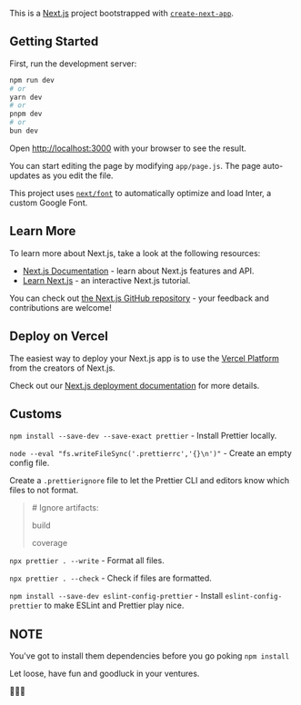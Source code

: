 This is a [Next.js](https://nextjs.org/) project bootstrapped with [`create-next-app`](https://github.com/vercel/next.js/tree/canary/packages/create-next-app).

## Getting Started

First, run the development server:

```bash
npm run dev
# or
yarn dev
# or
pnpm dev
# or
bun dev
```

Open [http://localhost:3000](http://localhost:3000) with your browser to see the result.

You can start editing the page by modifying `app/page.js`. The page auto-updates as you edit the file.

This project uses [`next/font`](https://nextjs.org/docs/basic-features/font-optimization) to automatically optimize and load Inter, a custom Google Font.

## Learn More

To learn more about Next.js, take a look at the following resources:

-   [Next.js Documentation](https://nextjs.org/docs) - learn about Next.js features and API.
-   [Learn Next.js](https://nextjs.org/learn) - an interactive Next.js tutorial.

You can check out [the Next.js GitHub repository](https://github.com/vercel/next.js/) - your feedback and contributions are welcome!

## Deploy on Vercel

The easiest way to deploy your Next.js app is to use the [Vercel Platform](https://vercel.com/new?utm_medium=default-template&filter=next.js&utm_source=create-next-app&utm_campaign=create-next-app-readme) from the creators of Next.js.

Check out our [Next.js deployment documentation](https://nextjs.org/docs/deployment) for more details.

## Customs

`npm install --save-dev --save-exact prettier` - Install Prettier locally.

`node --eval "fs.writeFileSync('.prettierrc','{}\n')"` - Create an empty config file.

Create a `.prettierignore` file to let the Prettier CLI and editors know which files to not format.

> \# Ignore artifacts:
>
> build
>
> coverage

`npx prettier . --write` - Format all files.

`npx prettier . --check` - Check if files are formatted.

`npm install --save-dev eslint-config-prettier` - Install `eslint-config-prettier` to make ESLint and Prettier play nice.

## NOTE

You've got to install them dependencies before you go poking `npm install`

Let loose, have fun and goodluck in your ventures.

🎉🎈😁
